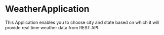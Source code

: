 # WeatherApplication
This Application enables you to choose city and state based on which it will provide real time weather data from REST API.
